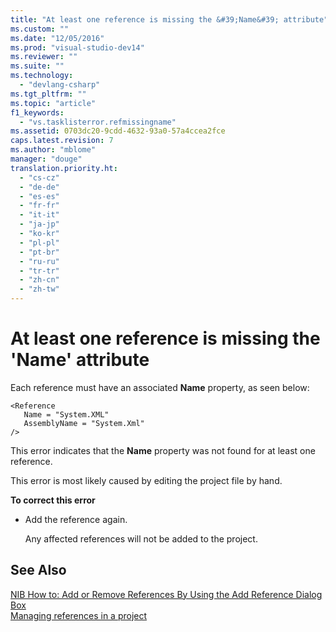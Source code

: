 ```yaml
---
title: "At least one reference is missing the &#39;Name&#39; attribute"
ms.custom: ""
ms.date: "12/05/2016"
ms.prod: "visual-studio-dev14"
ms.reviewer: ""
ms.suite: ""
ms.technology: 
  - "devlang-csharp"
ms.tgt_pltfrm: ""
ms.topic: "article"
f1_keywords: 
  - "vs.tasklisterror.refmissingname"
ms.assetid: 0703dc20-9cdd-4632-93a0-57a4ccea2fce
caps.latest.revision: 7
ms.author: "mblome"
manager: "douge"
translation.priority.ht: 
  - "cs-cz"
  - "de-de"
  - "es-es"
  - "fr-fr"
  - "it-it"
  - "ja-jp"
  - "ko-kr"
  - "pl-pl"
  - "pt-br"
  - "ru-ru"
  - "tr-tr"
  - "zh-cn"
  - "zh-tw"
---
```

# At least one reference is missing the &#39;Name&#39; attribute
Each reference must have an associated **Name** property, as seen below:  
  
```  
<Reference  
   Name = "System.XML"  
   AssemblyName = "System.Xml"  
/>  
```  
  
 This error indicates that the **Name** property was not found for at least one reference.  
  
 This error is most likely caused by editing the project file by hand.  
  
 **To correct this error**  
  
-   Add the reference again.  
  
     Any affected references will not be added to the project.  
  
## See Also  
 [NIB How to: Add or Remove References By Using the Add Reference Dialog Box](http://msdn.microsoft.com/en-us/3bd75d61-f00c-47c0-86a2-dd1f20e231c9)   
 [Managing references in a project](../ide/managing-references-in-a-project.md)